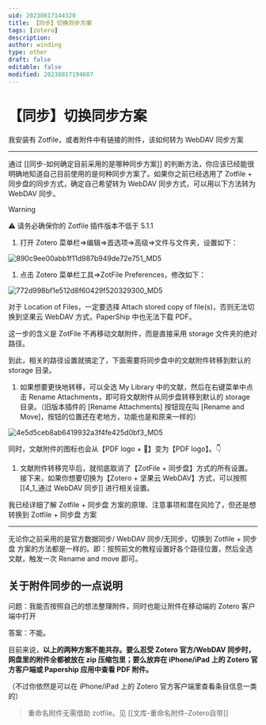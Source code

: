 ```yaml
---
uid: 20230817144320
title: 【同步】切换同步方案
tags: [zotero]
description: 
author: winding
type: other
draft: false
editable: false
modified: 20230817194607
---
```


# 【同步】切换同步方案

我安装有 Zotfile，或者附件中有链接的附件，该如何转为 WebDAV 同步方案

----

通过 [[同步-如何确定目前采用的是哪种同步方案]] 的判断方法，你应该已经能很明确地知道自己目前使用的是何种同步方案了。如果你之前已经选用了 Zotfile + 同步盘的同步方式，确定自己希望转为 WebDAV 同步方式，可以用以下方法转为 WebDAV 同步。

> [!warning]
> ⚠️ 请务必确保你的 Zotfile 插件版本不低于 5.1.1

1. 打开 Zotero 菜单栏=>编辑=>首选项=>高级=>文件与文件夹，设置如下：

![890c9ee00abb1f11d987b949de72e751_MD5](https://cdn.pkmer.cn/images/202308171548551.png!pkmer)

1. 点击 Zotero 菜单栏工具=>ZotFile Preferences，修改如下：

![772d998bf1e512d8f60429f520329300_MD5](https://cdn.pkmer.cn/images/202308171548552.jpg!pkmer)

对于 Location of Files，一定要选择 Attach stored copy of file(s)，否则无法切换到坚果云 WebDAV 方式，PaperShip 中也无法下载 PDF。

这一步的含义是 ZotFile 不再移动文献附件，而是直接采用 storage 文件夹的绝对路径。

到此，相关的路径设置就搞定了，下面需要将同步盘中的文献附件转移到默认的 storage 目录。

1. 如果想要更快地转移，可以全选 My Library 中的文献，然后在右键菜单中点击 Rename Attachments，即可将文献附件从同步盘转移到默认的 storage 目录。（旧版本插件的 \[Rename Attachments\] 按钮现在叫 \[Rename and Move\]，按钮的位置还在老地方，功能也是和原来一样的）

![4e5d5ceb8ab6419932a3f4fe425d0bf3_MD5](https://cdn.pkmer.cn/images/202308171548553.jpg!pkmer)

同时，文献附件的图标也会从【PDF logo + 🔗】变为【PDF logo】。👇

1. 文献附件转移完毕后，就彻底取消了【ZotFile + 同步盘】方式的所有设置。接下来，如果你想要切换为【Zotero + 坚果云 WebDAV】方式，可以按照 [[4_1_通过 WebDAV 同步]] 进行相关设置。

我已经详细了解 Zotfile + 同步盘 方案的原理、注意事项和潜在风险了，但还是想转换到 Zotfile + 同步盘 方案

----

无论你之前采用的是官方数据同步/ WebDAV 同步/无同步，切换到 Zotfile + 同步盘 方案的方法都是一样的。即：按照前文的教程设置好各个路径位置，然后全选文献，触发一次 Rename and move 即可。

## 关于附件同步的一点说明

问题：我能否按照自己的想法整理附件，同时也能让附件在移动端的 Zotero 客户端中打开

答案：不能。

目前来说，**以上的两种方案不能共存。要么忍受 Zotero 官方/WebDAV 同步时，网盘里的附件全都被放在 zip 压缩包里；要么放弃在 iPhone/iPad 上的 Zotero 官方客户端或 Papership 应用中查看 PDF 附件。**

（不过你依然是可以在 iPhone/iPad 上的 Zotero 官方客户端里查看条目信息一类的）

> 重命名附件无需借助 zotfile。见 [[文库-重命名附件-Zotero自带]]